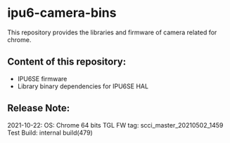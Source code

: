 # ipu6-camera-bins

This repository provides the libraries and firmware of camera related for chrome.

## Content of this repository:
* IPU6SE firmware
* Library binary dependencies for IPU6SE HAL

## Release Note:
2021-10-22:
OS:           Chrome 64 bits
TGL FW tag:   scci_master_20210502_1459
Test Build:   internal build(479)
